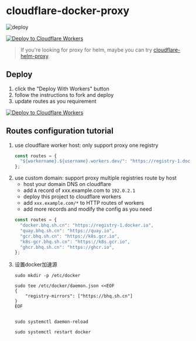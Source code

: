 # cloudflare-docker-proxy

![deploy](https://github.com/toadzhou/cloudflare-docker-proxy/actions/workflows/deploy.yaml/badge.svg)

[![Deploy to Cloudflare Workers](https://deploy.workers.cloudflare.com/button)](https://deploy.workers.cloudflare.com/?url=https://github.com/toadzhou/cloudflare-docker-proxy)

> If you're looking for proxy for helm, maybe you can try [cloudflare-helm-proxy](https://github.com/toadzhou/cloudflare-helm-proxy).

## Deploy

1. click the "Deploy With Workers" button
2. follow the instructions to fork and deploy
3. update routes as you requirement

[![Deploy to Cloudflare Workers](https://deploy.workers.cloudflare.com/button)](https://deploy.workers.cloudflare.com/?url=https://github.com/toadzhou/cloudflare-docker-proxy)

## Routes configuration tutorial

1. use cloudflare worker host: only support proxy one registry
   ```javascript
   const routes = {
     "${workername}.${username}.workers.dev/": "https://registry-1.docker.io",
   };
   ```
2. use custom domain: support proxy multiple registries route by host
   - host your domain DNS on cloudflare
   - add `A` record of xxx.example.com to `192.0.2.1`
   - deploy this project to cloudflare workers
   - add `xxx.example.com/*` to HTTP routes of workers
   - add more records and modify the config as you need
   ```javascript
   const routes = {
     "docker.bhq.sh.cn": "https://registry-1.docker.io",
     "quay.bhq.sh.cn": "https://quay.io",
     "gcr.bhq.sh.cn": "https://k8s.gcr.io",
     "k8s-gcr.bhq.sh.cn": "https://k8s.gcr.io",
     "ghcr.bhq.sh.cn": "https://ghcr.io",
   };
   ```
3. 设置docker加速源
   ```
   sudo mkdir -p /etc/docker
   
   sudo tee /etc/docker/daemon.json <<EOF
   {
       "registry-mirrors": ["https://bhq.sh.cn"]
   }
   EOF

   
   sudo systemctl daemon-reload
   
   sudo systemctl restart docker
   ```

